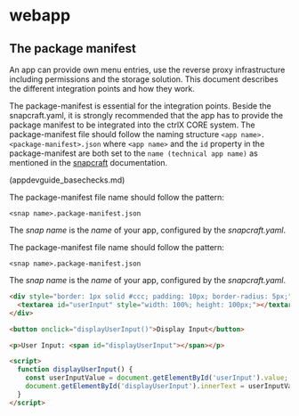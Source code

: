 # webapp
## The package manifest

An app can provide own menu entries, use the reverse proxy infrastructure including permissions and the storage solution. This document describes the different integration points and how they work.

The package-manifest is essential for the integration points. Beside the snapcraft.yaml, it is strongly recommended that the app has to provide the package manifest to be integrated into the ctrlX CORE system. The package-manifest file should follow the naming structure `<app name>.<package-manifest>.json` where `<app name>` and the `id` property in the package-manifest are both set to the `name (technical app name)` as mentioned in the [snapcraft](appdevguide_basechecks.md) documentation.

(appdevguide_basechecks.md)


The package-manifest file name should follow the pattern:

    <snap name>.package-manifest.json

The _snap name_ is the _name_ of your app, configured by the _snapcraft.yaml_.


The package-manifest file name should follow the pattern:

    <snap name>.package-manifest.json

The _snap name_ is the _name_ of your app, configured by the _snapcraft.yaml_.

```html
<div style="border: 1px solid #ccc; padding: 10px; border-radius: 5px;">
  <textarea id="userInput" style="width: 100%; height: 100px;"></textarea>
</div>

<button onclick="displayUserInput()">Display Input</button>

<p>User Input: <span id="displayUserInput"></span></p>

<script>
  function displayUserInput() {
    const userInputValue = document.getElementById('userInput').value;
    document.getElementById('displayUserInput').innerText = userInputValue;
  }
</script>
